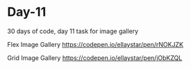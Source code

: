 # Day-11
30 days of code, day 11 task for image gallery

Flex Image Gallery
https://codepen.io/ellaystar/pen/rNOKJZK

Grid Image Gallery
https://codepen.io/ellaystar/pen/jObKZQL
